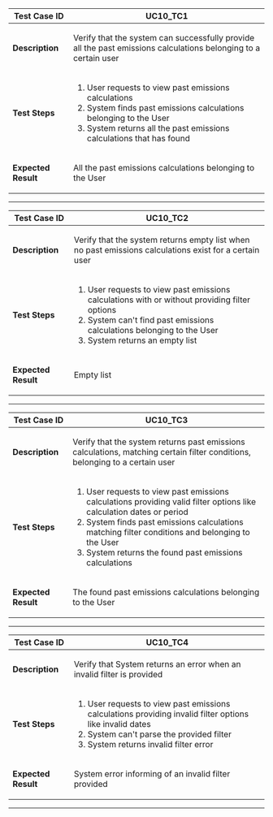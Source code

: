 <table>
<thead>
<tr>
<th>Test Case ID</th>
<th>UC10_TC1</th>
</tr>
</thead>
<tbody>
<tr>
<td>

**Description**

</td>
<td>

Verify that the system can successfully provide all the past emissions calculations belonging to a certain user

</td>
</tr>
<tr>
<td>

**Test Steps**

</td>
<td>

1. User requests to view past emissions calculations
2. System finds past emissions calculations belonging to the User
3. System returns all the past emissions calculations that has found
   
</td>
</tr>
<tr>
<td>

**Expected Result**

</td>
<td>

All the past emissions calculations belonging to the User

</td>
</tr>
</tbody>
</table>

----

<table>
<thead>
<tr>
<th>Test Case ID</th>
<th>UC10_TC2</th>
</tr>
</thead>
<tbody>
<tr>
<td>

**Description**

</td>
<td>

Verify that the system returns empty list when no past emissions calculations exist for a certain user

</td>
</tr>
<tr>
<td>

**Test Steps**

</td>
<td>

1. User requests to view past emissions calculations with or without providing filter options
2. System can't find past emissions calculations belonging to the User
3. System returns an empty list
   
</td>
</tr>
<tr>
<td>

**Expected Result**

</td>
<td>

Empty list

</td>
</tr>
</tbody>
</table>

----

<table>
<thead>
<tr>
<th>Test Case ID</th>
<th>UC10_TC3</th>
</tr>
</thead>
<tbody>
<tr>
<td>

**Description**

</td>
<td>

Verify that the system returns past emissions calculations, matching certain filter conditions, belonging to a certain user

</td>
</tr>
<tr>
<td>

**Test Steps**

</td>
<td>

1. User requests to view past emissions calculations providing valid filter options like calculation dates or period
2. System finds past emissions calculations matching filter conditions and belonging to the User
3. System returns the found past emissions calculations
   
</td>
</tr>
<tr>
<td>

**Expected Result**

</td>
<td>

The found past emissions calculations belonging to the User

</td>
</tr>
</tbody>
</table>

----

<table>
<thead>
<tr>
<th>Test Case ID</th>
<th>UC10_TC4</th>
</tr>
</thead>
<tbody>
<tr>
<td>

**Description**

</td>
<td>

Verify that System returns an error when an invalid filter is provided

</td>
</tr>
<tr>
<td>

**Test Steps**

</td>
<td>

1. User requests to view past emissions calculations providing invalid filter options like invalid dates
2. System can't parse the provided filter
3. System returns invalid filter error
   
</td>
</tr>
<tr>
<td>

**Expected Result**

</td>
<td>

System error informing of an invalid filter provided

</td>
</tr>
</tbody>
</table>

----